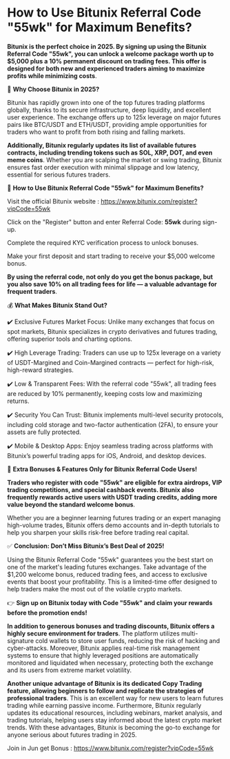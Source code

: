 # How to Use Bitunix Referral Code "55wk" for Maximum Benefits?

**Bitunix is the perfect choice in 2025. By signing up using the Bitunix Referral Code "55wk", you can unlock a welcome package worth up to $5,000 plus a 10% permanent discount on trading fees. This offer is designed for both new and experienced traders aiming to maximize profits while minimizing costs**.

🎯 **Why Choose Bitunix in 2025?**

Bitunix has rapidly grown into one of the top futures trading platforms globally, thanks to its secure infrastructure, deep liquidity, and excellent user experience. The exchange offers up to 125x leverage on major futures pairs like BTC/USDT and ETH/USDT, providing ample opportunities for traders who want to profit from both rising and falling markets.

**Additionally, Bitunix regularly updates its list of available futures contracts, including trending tokens such as SOL, XRP, DOT, and even meme coins**. Whether you are scalping the market or swing trading, Bitunix ensures fast order execution with minimal slippage and low latency, essential for serious futures traders.

🚀 **How to Use Bitunix Referral Code "55wk" for Maximum Benefits?**

Visit the official Bitunix website : https://www.bitunix.com/register?vipCode=55wk

Click on the "Register" button and enter Referral Code: **55wk** during sign-up.

Complete the required KYC verification process to unlock bonuses.

Make your first deposit and start trading to receive your $5,000 welcome bonus.

**By using the referral code, not only do you get the bonus package, but you also save 10% on all trading fees for life — a valuable advantage for frequent traders**.

💰 **What Makes Bitunix Stand Out?**

✔️ Exclusive Futures Market Focus: Unlike many exchanges that focus on spot markets, Bitunix specializes in crypto derivatives and futures trading, offering superior tools and charting options.

✔️ High Leverage Trading: Traders can use up to 125x leverage on a variety of USDT-Margined and Coin-Margined contracts — perfect for high-risk, high-reward strategies.

✔️ Low & Transparent Fees: With the referral code "55wk", all trading fees are reduced by 10% permanently, keeping costs low and maximizing returns.

✔️ Security You Can Trust: Bitunix implements multi-level security protocols, including cold storage and two-factor authentication (2FA), to ensure your assets are fully protected.

✔️ Mobile & Desktop Apps: Enjoy seamless trading across platforms with Bitunix’s powerful trading apps for iOS, Android, and desktop devices.

🎁 **Extra Bonuses & Features Only for Bitunix Referral Code Users!**

**Traders who register with code "55wk" are eligible for extra airdrops, VIP trading competitions, and special cashback events. Bitunix also frequently rewards active users with USDT trading credits, adding more value beyond the standard welcome bonus**.



Whether you are a beginner learning futures trading or an expert managing high-volume trades, Bitunix offers demo accounts and in-depth tutorials to help you sharpen your skills risk-free before trading real capital.

✅ **Conclusion: Don’t Miss Bitunix’s Best Deal of 2025!**

Using the Bitunix Referral Code "55wk" guarantees you the best start on one of the market's leading futures exchanges. Take advantage of the $1,200 welcome bonus, reduced trading fees, and access to exclusive events that boost your profitability. This is a limited-time offer designed to help traders make the most out of the volatile crypto markets.

👉 **Sign up on Bitunix today with Code "55wk" and claim your rewards before the promotion ends!**

**In addition to generous bonuses and trading discounts, Bitunix offers a highly secure environment for traders**. The platform utilizes multi-signature cold wallets to store user funds, reducing the risk of hacking and cyber-attacks. Moreover, Bitunix applies real-time risk management systems to ensure that highly leveraged positions are automatically monitored and liquidated when necessary, protecting both the exchange and its users from extreme market volatility.

**Another unique advantage of Bitunix is its dedicated Copy Trading feature, allowing beginners to follow and replicate the strategies of professional traders**. This is an excellent way for new users to learn futures trading while earning passive income. Furthermore, Bitunix regularly updates its educational resources, including webinars, market analysis, and trading tutorials, helping users stay informed about the latest crypto market trends. With these advantages, Bitunix is becoming the go-to exchange for anyone serious about futures trading in 2025.

 Join in Jun get Bonus : https://www.bitunix.com/register?vipCode=55wk




